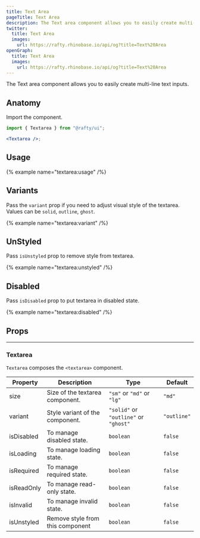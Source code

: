 ```yaml
---
title: Text Area
pageTitle: Text Area
description: The Text area component allows you to easily create multi-line text inputs.
twitter:
  title: Text Area
  images:
    url: https://rafty.rhinobase.io/api/og?title=Text%20Area
openGraph:
  title: Text Area
  images:
    url: https://rafty.rhinobase.io/api/og?title=Text%20Area
---
```


The Text area component allows you to easily create multi-line text inputs.

## Anatomy

Import the component.

```jsx
import { Textarea } from "@rafty/ui";

<Textarea />;
```

## Usage

{% example name="textarea:usage" /%}

## Variants

Pass the `variant` prop if you need to adjust visual style of the textarea. Values can be `solid`, `outline`, `ghost`.

{% example name="textarea:variant" /%}

## UnStyled

Pass `isUnstyled` prop to remove style from textarea.

{% example name="textarea:unstyled" /%}

## Disabled

Pass `isDisabled` prop to put textarea in disabled state.

{% example name="textarea:disabled" /%}

## Props

---

### Textarea

`Textarea` composes the `<textarea>` component.

| Property   | Description                      | Type                                  | Default     |
| ---------- | -------------------------------- | ------------------------------------- | ----------- |
| size       | Size of the textarea component.  | `"sm"` or `"md"` or `"lg"`            | `"md"`      |
| variant    | Style variant of the component.  | `"solid"` or `"outline"` or `"ghost"` | `"outline"` |
| isDisabled | To manage disabled state.        | `boolean`                             | `false`     |
| isLoading  | To manage loading state.         | `boolean`                             | `false`     |
| isRequired | To manage required state.        | `boolean`                             | `false`     |
| isReadOnly | To manage read-only state.       | `boolean`                             | `false`     |
| isInvalid  | To manage invalid state.         | `boolean`                             | `false`     |
| isUnstyled | Remove style from this component | `boolean`                             | `false`     |
